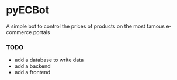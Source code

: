 # pyECBot
A simple bot to control the prices of products on the most famous e-commerce portals

### TODO
 - add a database to write data
 - add a backend
 - add a frontend